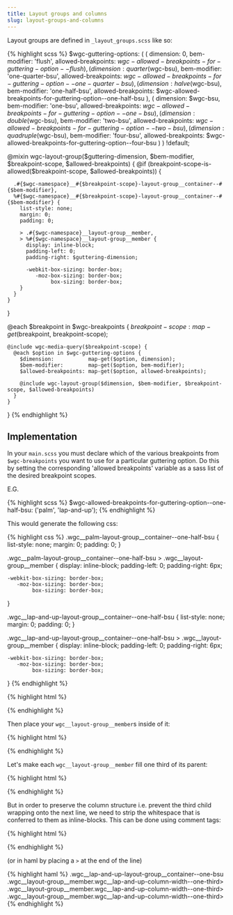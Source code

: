 ```yaml
---
title: Layout groups and columns
slug: layout-groups-and-columns
---
```


Layout groups are defined in `_layout_groups.scss` like so:

{% highlight scss %}
  $wgc-guttering-options: (
    (
      dimension: 0,
      bem-modifier: 'flush',
      allowed-breakpoints: $wgc-allowed-breakpoints-for-guttering-option--flush
    ),
    (
      dimension: quarter($wgc-bsu),
      bem-modifier: 'one-quarter-bsu',
      allowed-breakpoints: $wgc-allowed-breakpoints-for-guttering-option--one-quarter-bsu
    ),
    (
      dimension: halve($wgc-bsu),
      bem-modifier: 'one-half-bsu',
      allowed-breakpoints: $wgc-allowed-breakpoints-for-guttering-option--one-half-bsu
    ),
    (
      dimension: $wgc-bsu,
      bem-modifier: 'one-bsu',
      allowed-breakpoints: $wgc-allowed-breakpoints-for-guttering-option--one-bsu
    ),
    (
      dimension: double($wgc-bsu),
      bem-modifier: 'two-bsu',
      allowed-breakpoints: $wgc-allowed-breakpoints-for-guttering-option--two-bsu
    ),
    (
      dimension: quadruple($wgc-bsu),
      bem-modifier: 'four-bsu',
      allowed-breakpoints: $wgc-allowed-breakpoints-for-guttering-option--four-bsu
    )
  ) !default;

  @mixin wgc-layout-group($guttering-dimension, $bem-modifier, $breakpoint-scope, $allowed-breakpoints) {
    @if (breakpoint-scope-is-allowed($breakpoint-scope, $allowed-breakpoints)) {

      .#{$wgc-namespace}__#{$breakpoint-scope}-layout-group__container--#{$bem-modifier},
      %#{$wgc-namespace}__#{$breakpoint-scope}-layout-group__container--#{$bem-modifier} {
        list-style: none;
        margin: 0;
        padding: 0;

        > .#{$wgc-namespace}__layout-group__member,
        > %#{$wgc-namespace}__layout-group__member {
          display: inline-block;
          padding-left: 0;
          padding-right: $guttering-dimension;

          -webkit-box-sizing: border-box;
             -moz-box-sizing: border-box;
                  box-sizing: border-box;
        }
      }
    }
  }

  @each $breakpoint in $wgc-breakpoints {
    $breakpoint-scope: map-get($breakpoint, breakpoint-scope);

    @include wgc-media-query($breakpoint-scope) {
      @each $option in $wgc-guttering-options {
        $dimension:           map-get($option, dimension);
        $bem-modifier:        map-get($option, bem-modifier);
        $allowed-breakpoints: map-get($option, allowed-breakpoints);

        @include wgc-layout-group($dimension, $bem-modifier, $breakpoint-scope, $allowed-breakpoints)
      }
    }
  }
{% endhighlight %}

Implementation
--------------

In your `main.scss` you must declare which of the various breakpoints from `$wgc-breakpoints`
you want to use for a particular guttering option. Do this by setting the corresponding
'allowed breakpoints' variable as a sass list of the desired breakpoint scopes.

E.G.

{% highlight scss %}
  $wgc-allowed-breakpoints-for-guttering-option--one-half-bsu: ('palm', 'lap-and-up');
{% endhighlight %}

This would generate the following css:

{% highlight css %}
  .wgc__palm-layout-group__container--one-half-bsu {
    list-style: none;
    margin: 0;
    padding: 0;
  }

  .wgc__palm-layout-group__container--one-half-bsu > .wgc__layout-group__member {
    display: inline-block;
    padding-left: 0;
    padding-right: 6px;

    -webkit-box-sizing: border-box;
       -moz-box-sizing: border-box;
            box-sizing: border-box;
  }

  .wgc__lap-and-up-layout-group__container--one-half-bsu {
    list-style: none;
    margin: 0;
    padding: 0;
  }

  .wgc__lap-and-up-layout-group__container--one-half-bsu > .wgc__layout-group__member {
    display: inline-block;
    padding-left: 0;
    padding-right: 6px;

    -webkit-box-sizing: border-box;
       -moz-box-sizing: border-box;
            box-sizing: border-box;
  }
{% endhighlight %}

{% highlight html %}
  <div class="wgc__lap-and-up-layout-group__container--one-bsu"></div>
{% endhighlight %}

Then place your `wgc__layout-group__member`s inside of it:

{% highlight html %}
  <div class="wgc__lap-and-up-layout-group__container--one-bsu">
    <div class="wgc__layout-group__member"></div>
    <div class="wgc__layout-group__member"></div>
    <div class="wgc__layout-group__member"></div>
  </div>
{% endhighlight %}

Let's make each `wgc__layout-group__member` fill one third of its parent:

{% highlight html %}
  <div class="wgc__lap-and-up-layout-group__container--one-bsu">
    <div class="wgc__layout-group__member wgc__lap-and-up-column-width--one-third"></div>
    <div class="wgc__layout-group__member wgc__lap-and-up-column-width--one-third"></div>
    <div class="wgc__layout-group__member wgc__lap-and-up-column-width--one-third"></div>
  </div>
{% endhighlight %}

But in order to preserve the column structure i.e. prevent the third child wrapping onto the next line, we need to strip the whitespace that is conferred to them as inline-blocks. This can be done using comment tags:

{% highlight html %}
  <div class="wgc__lap-and-up-layout-group__container--one-bsu">
    <div class="wgc__layout-group__member wgc__lap-and-up-column-width--one-third"></div><!--
    --><div class="wgc__layout-group__member wgc__lap-and-up-column-width--one-third"></div><!--
    --><div class="wgc__layout-group__member wgc__lap-and-up-column-width--one-third"></div>
  </div>
{% endhighlight %}

(or in haml by placing a `>` at the end of the line)

{% highlight haml %}
  .wgc__lap-and-up-layout-group__container--one-bsu
    .wgc__layout-group__member.wgc__lap-and-up-column-width--one-third>
    .wgc__layout-group__member.wgc__lap-and-up-column-width--one-third>
    .wgc__layout-group__member.wgc__lap-and-up-column-width--one-third>
{% endhighlight %}
